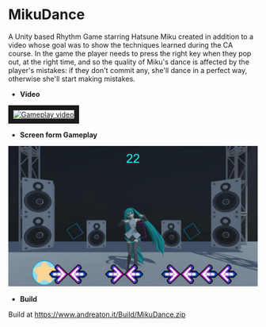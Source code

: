 # MikuDance

A Unity based Rhythm Game starring Hatsune Miku created in addition to a video whose goal was to show the techniques learned during the CA course. In the game the player needs to press the right key when they pop out, at the right time, and so the quality of Miku's dance is affected by the player's mistakes: if they don't commit any, she'll dance in a perfect way, otherwise she'll start making mistakes.

* <b> Video </b>

<a href="http://www.youtube.com/watch?feature=player_embedded&v=dnDmzh_6vt8
" target="_blank"><img src="http://img.youtube.com/vi/dnDmzh_6vt8/0.jpg" 
alt="Gameplay video" width="520" height="360" border="10" /></a>

* <b> Screen form Gameplay </b>

![Bézier curve](images/miku.jpg?raw=true "Bézier curve")

* <b> Build </b>

Build at https://www.andreaton.it/Build/MikuDance.zip
